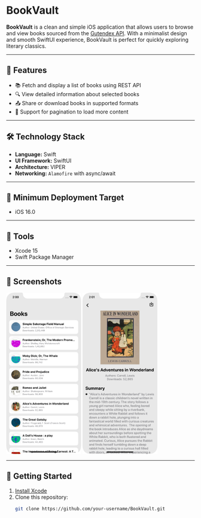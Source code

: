 # BookVault

**BookVault** is a clean and simple iOS application that allows users to browse and view books sourced from the [Gutendex API](https://gutendex.com/). With a minimalist design and smooth SwiftUI experience, BookVault is perfect for quickly exploring literary classics.

---

## 📌 Features

- 📚 Fetch and display a list of books using REST API
- 🔍 View detailed information about selected books
- 📤 Share or download books in supported formats
- 🔄 Support for pagination to load more content

---

## 🛠 Technology Stack

- **Language:** Swift
- **UI Framework:** SwiftUI
- **Architecture:** VIPER
- **Networking:** `Alamofire` with async/await

---

## 📱 Minimum Deployment Target

- iOS 16.0

---

## 🔧 Tools

- Xcode 15
- Swift Package Manager

---

## 📸 Screenshots
<p float="left">
<img src="BookVault/Image-Resources/Image-1.png" width="200" height="432" />
<img src="BookVault/Image-Resources/Image-2.png" width="200" height="432" />
</p>

---

## 🚀 Getting Started

1. [Install Xcode](https://developer.apple.com/xcode/)
2. Clone this repository:
   ```bash
   git clone https://github.com/your-username/BookVault.git
